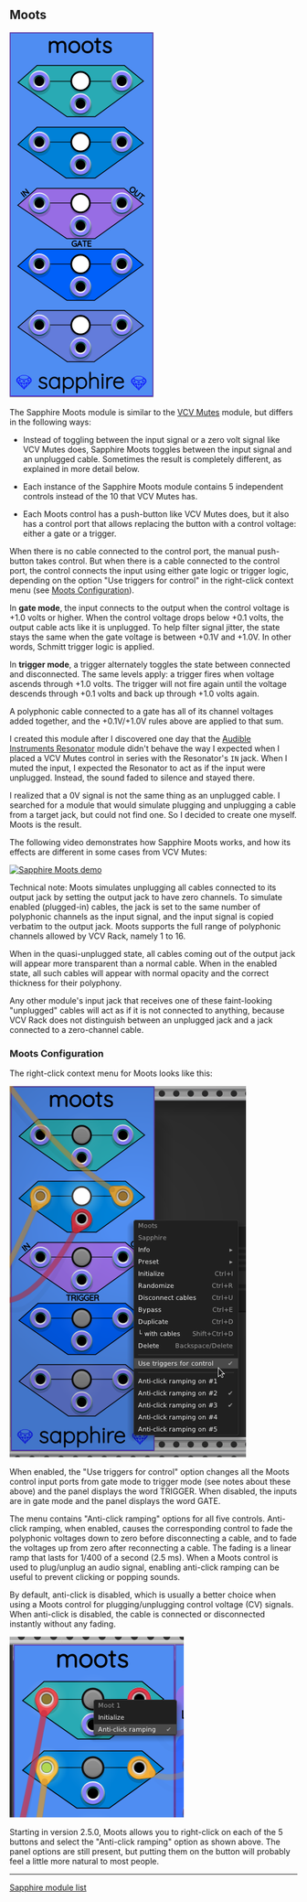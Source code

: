 ## Moots

![Moots](images/moots.png)

The Sapphire Moots module is similar to the
[VCV Mutes](https://library.vcvrack.com/Fundamental/Mutes) module,
but differs in the following ways:

* Instead of toggling between the input signal or a zero volt
  signal like VCV Mutes does, Sapphire Moots toggles between
  the input signal and an unplugged cable.
  Sometimes the result is completely different, as explained
  in more detail below.

* Each instance of the Sapphire Moots module contains 5 independent
  controls instead of the 10 that VCV Mutes has.

* Each Moots control has a push-button like VCV Mutes does,
  but it also has a control port that allows replacing the button with
  a control voltage: either a gate or a trigger.

When there is no cable connected to the control port,
the manual push-button takes control.
But when there is a cable connected to the control port,
the control connects the input using either gate logic or
trigger logic, depending on the option "Use triggers for control"
in the right-click context menu (see [Moots Configuration](#moots-configuration)).

In **gate mode**, the input connects to the output when the
control voltage is +1.0 volts or higher. When the control voltage
drops below +0.1 volts, the output cable acts like it is
unplugged. To help filter signal jitter, the state stays the same
when the gate voltage is between +0.1V and +1.0V.
In other words, Schmitt trigger logic is applied.

In **trigger mode**, a trigger alternately toggles the state between
connected and disconnected. The same levels apply: a trigger fires
when voltage ascends through +1.0 volts. The trigger will not
fire again until the voltage descends through +0.1 volts and back
up through +1.0 volts again.

A polyphonic cable connected to a gate has all
of its channel voltages added together, and the +0.1V/+1.0V rules
above are applied to that sum.

I created this module after I discovered one day that the
[Audible Instruments Resonator](https://library.vcvrack.com/AudibleInstruments/Rings)
module didn't behave the way I expected when I placed a VCV Mutes
control in series with the Resonator's `IN` jack. When I muted
the input, I expected the Resonator to act as if the input were
unplugged. Instead, the sound faded to silence and stayed there.

I realized that a 0V signal is not the same thing as an unplugged cable.
I searched for a module that would simulate plugging and unplugging a
cable from a target jack, but could not find one. So I decided to create
one myself. Moots is the result.

The following video demonstrates how Sapphire Moots works,
and how its effects are different in some cases from VCV Mutes:


[![Sapphire Moots demo](https://img.youtube.com/vi/_E_QpehAGMw/0.jpg)](https://www.youtube.com/watch?v=_E_QpehAGMw)

Technical note: Moots simulates unplugging all cables connected
to its output jack by setting the output jack to have zero channels.
To simulate enabled (plugged-in) cables, the jack is set to the
same number of polyphonic channels as the input signal, and the
input signal is copied verbatim to the output jack.
Moots supports the full range of polyphonic channels allowed
by VCV Rack, namely 1 to 16.

When in the quasi-unplugged state, all cables coming out of the
output jack will appear more transparent than a normal cable.
When in the enabled state, all such cables will appear
with normal opacity and the correct thickness for their polyphony.

Any other module's input jack that receives one of these faint-looking
"unplugged" cables will act as if it is not connected to anything,
because VCV Rack does not distinguish between an unplugged jack
and a jack connected to a zero-channel cable.

### Moots Configuration

The right-click context menu for Moots looks like this:

![Moots menu options](images/moots_menu.png)

When enabled, the "Use triggers for control" option changes all the Moots
control input ports from gate mode to trigger mode (see notes about these above)
and the panel displays the word TRIGGER. When disabled, the inputs are in
gate mode and the panel displays the word GATE.

The menu contains "Anti-click ramping" options for all five controls.
Anti-click ramping, when enabled, causes the corresponding control to
fade the polyphonic voltages down to zero before disconnecting a cable,
and to fade the voltages up from zero after reconnecting a cable.
The fading is a linear ramp that lasts for 1/400 of a second (2.5 ms).
When a Moots control is used to plug/unplug an audio signal, enabling
anti-click ramping can be useful to prevent clicking or popping sounds.

By default, anti-click is disabled, which is usually a better choice
when using a Moots control for plugging/unplugging control voltage (CV)
signals. When anti-click is disabled, the cable is connected or
disconnected instantly without any fading.

![Improved anti-click toggles](images/moots_button_menu.png)

Starting in version 2.5.0, Moots allows you to right-click on
each of the 5 buttons and select the "Anti-click ramping" option
as shown above. The panel options are still present, but putting
them on the button will probably feel a little more natural to most people.

---

[Sapphire module list](README.md)
